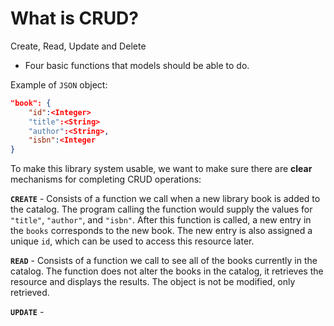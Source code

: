 # What is CRUD?

Create, Read, Update and Delete
- Four basic functions that models should be able to do. 

Example of `JSON` object:

```json
"book": {
    "id":<Integer>
    "title":<String>
    "author":<String>,
    "isbn":<Integer
}
```

To make this library system usable, we want to make sure there are **clear** mechanisms for completing CRUD operations:

**`CREATE`** - Consists of a function we call when a new library book is added to the catalog. The program calling the function would supply the values for `"title"`, `"author"`, and `"isbn"`.
After this function is called, a new entry in the `books` corresponds to the new book. The new entry is also assigned a unique `id`, which can be used to access this resource later.

**`READ`** - Consists of a function we call to see all of the books currently in the catalog. The function does not alter the books in the catalog, it retrieves the resource and displays the results. The object is not be modified, only retrieved.

**`UPDATE`** - 
